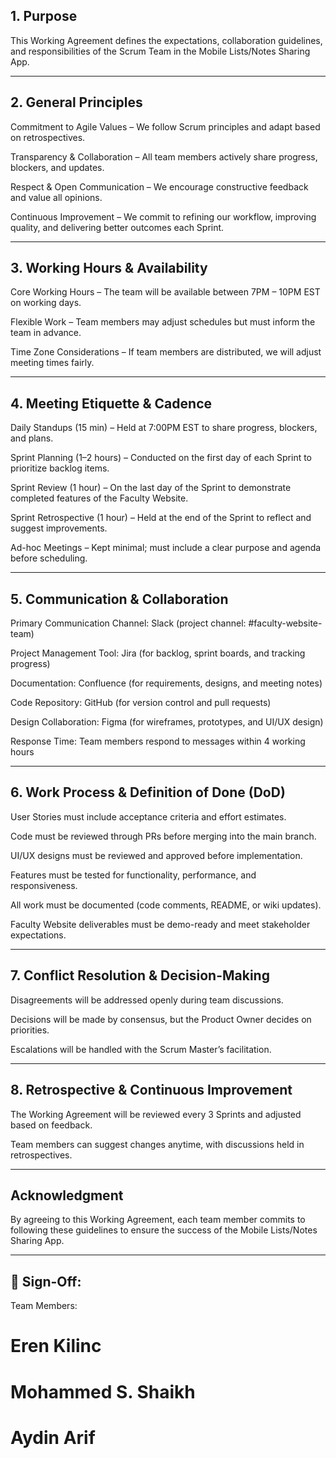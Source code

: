 ## **1. Purpose**
This Working Agreement defines the expectations, collaboration guidelines, and responsibilities of the Scrum Team in the Mobile Lists/Notes Sharing App.

---

## **2. General Principles**
Commitment to Agile Values – We follow Scrum principles and adapt based on retrospectives.

Transparency & Collaboration – All team members actively share progress, blockers, and updates.

Respect & Open Communication – We encourage constructive feedback and value all opinions.

Continuous Improvement – We commit to refining our workflow, improving quality, and delivering better outcomes each Sprint.

---

## **3. Working Hours & Availability**

Core Working Hours – The team will be available between 7PM – 10PM EST on working days.

Flexible Work – Team members may adjust schedules but must inform the team in advance.

Time Zone Considerations – If team members are distributed, we will adjust meeting times fairly.

---

## **4. Meeting Etiquette & Cadence**

Daily Standups (15 min) – Held at 7:00PM EST to share progress, blockers, and plans.

Sprint Planning (1–2 hours) – Conducted on the first day of each Sprint to prioritize backlog items.

Sprint Review (1 hour) – On the last day of the Sprint to demonstrate completed features of the Faculty Website.

Sprint Retrospective (1 hour) – Held at the end of the Sprint to reflect and suggest improvements.

Ad-hoc Meetings – Kept minimal; must include a clear purpose and agenda before scheduling.

---

## **5. Communication & Collaboration**

Primary Communication Channel: Slack (project channel: #faculty-website-team)

Project Management Tool: Jira (for backlog, sprint boards, and tracking progress)

Documentation: Confluence (for requirements, designs, and meeting notes)

Code Repository: GitHub (for version control and pull requests)

Design Collaboration: Figma (for wireframes, prototypes, and UI/UX design)

Response Time: Team members respond to messages within 4 working hours

---

## **6. Work Process & Definition of Done (DoD)**

User Stories must include acceptance criteria and effort estimates.

Code must be reviewed through PRs before merging into the main branch.

UI/UX designs must be reviewed and approved before implementation.

Features must be tested for functionality, performance, and responsiveness.

All work must be documented (code comments, README, or wiki updates).

Faculty Website deliverables must be demo-ready and meet stakeholder expectations.

---

## **7. Conflict Resolution & Decision-Making**

Disagreements will be addressed openly during team discussions.

Decisions will be made by consensus, but the Product Owner decides on priorities.

Escalations will be handled with the Scrum Master’s facilitation.

---

## **8. Retrospective & Continuous Improvement**

The Working Agreement will be reviewed every 3 Sprints and adjusted based on feedback.

Team members can suggest changes anytime, with discussions held in retrospectives.

---

## **Acknowledgment**

By agreeing to this Working Agreement, each team member commits to following these guidelines to ensure the success of the Mobile Lists/Notes Sharing App.

---

## **📝 Sign-Off:**
Team Members:
# **Eren Kilinc**
# **Mohammed S. Shaikh**
# **Aydin Arif**
